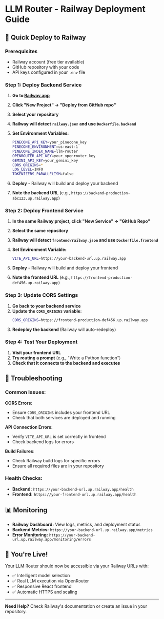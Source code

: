 # LLM Router - Railway Deployment Guide

## 🚀 Quick Deploy to Railway

### Prerequisites
- Railway account (free tier available)
- GitHub repository with your code
- API keys configured in your `.env` file

### Step 1: Deploy Backend Service

1. **Go to [Railway.app](https://railway.app)**
2. **Click "New Project" → "Deploy from GitHub repo"**
3. **Select your repository**
4. **Railway will detect `railway.json` and use `Dockerfile.backend`**

5. **Set Environment Variables:**
   ```bash
   PINECONE_API_KEY=your_pinecone_key
   PINECONE_ENVIRONMENT=us-east-1
   PINECONE_INDEX_NAME=llm-router
   OPENROUTER_API_KEY=your_openrouter_key
   GEMINI_API_KEY=your_gemini_key
   CORS_ORIGINS=*
   LOG_LEVEL=INFO
   TOKENIZERS_PARALLELISM=false
   ```

6. **Deploy** - Railway will build and deploy your backend
7. **Note the backend URL** (e.g., `https://backend-production-abc123.up.railway.app`)

### Step 2: Deploy Frontend Service

1. **In the same Railway project, click "New Service" → "GitHub Repo"**
2. **Select the same repository**
3. **Railway will detect `frontend/railway.json` and use `Dockerfile.frontend`**

4. **Set Environment Variable:**
   ```bash
   VITE_API_URL=https://your-backend-url.up.railway.app
   ```

5. **Deploy** - Railway will build and deploy your frontend
6. **Note the frontend URL** (e.g., `https://frontend-production-def456.up.railway.app`)

### Step 3: Update CORS Settings

1. **Go back to your backend service**
2. **Update the `CORS_ORIGINS` variable:**
   ```bash
   CORS_ORIGINS=https://frontend-production-def456.up.railway.app
   ```
3. **Redeploy the backend** (Railway will auto-redeploy)

### Step 4: Test Your Deployment

1. **Visit your frontend URL**
2. **Try routing a prompt** (e.g., "Write a Python function")
3. **Check that it connects to the backend and executes**

## 🔧 Troubleshooting

### Common Issues:

**CORS Errors:**
- Ensure `CORS_ORIGINS` includes your frontend URL
- Check that both services are deployed and running

**API Connection Errors:**
- Verify `VITE_API_URL` is set correctly in frontend
- Check backend logs for errors

**Build Failures:**
- Check Railway build logs for specific errors
- Ensure all required files are in your repository

### Health Checks:
- **Backend:** `https://your-backend-url.up.railway.app/health`
- **Frontend:** `https://your-frontend-url.up.railway.app/health`

## 📊 Monitoring

- **Railway Dashboard:** View logs, metrics, and deployment status
- **Backend Metrics:** `https://your-backend-url.up.railway.app/metrics`
- **Error Monitoring:** `https://your-backend-url.up.railway.app/monitoring/errors`

## 🎉 You're Live!

Your LLM Router should now be accessible via your Railway URLs with:
- ✅ Intelligent model selection
- ✅ Real LLM execution via OpenRouter
- ✅ Responsive React frontend
- ✅ Automatic HTTPS and scaling

---

**Need Help?** Check Railway's documentation or create an issue in your repository.

